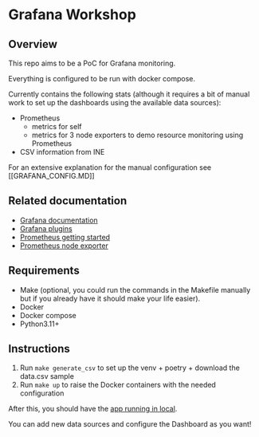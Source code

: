 # Grafana Workshop

## Overview

This repo aims to be a PoC for Grafana monitoring.

Everything is configured to be run with docker compose.

Currently contains the following stats (although it requires a bit of manual work to set up the dashboards using the available data sources):

- Prometheus
    - metrics for self
    - metrics for 3 node exporters to demo resource monitoring using Prometheus
- CSV information from INE

For an extensive explanation for the manual configuration see [[GRAFANA_CONFIG.MD]]

## Related documentation
- [Grafana documentation](https://grafana.com/docs/grafana/latest/setup-grafana/installation/docker/)
- [Grafana plugins](https://grafana.com/grafana/plugins)
- [Prometheus getting started](https://prometheus.io/docs/prometheus/latest/getting_started/#configure-prometheus-to-monitor-the-sample-targets)
- [Prometheus node exporter](https://prometheus.io/docs/guides/node-exporter/)

## Requirements

- Make (optional, you could run the commands in the Makefile manually but if you already have it should make your life easier).
- Docker
- Docker compose
- Python3.11+

## Instructions

1. Run `make generate_csv` to set up the venv + poetry + download the data.csv sample
2. Run `make up` to raise the Docker containers with the needed configuration

After this, you should have the [app running in local](http://localhost:3000).

You can add new data sources and configure the Dashboard as you want!
